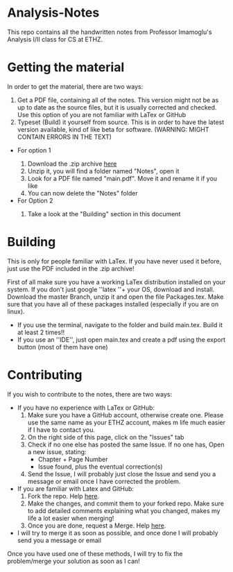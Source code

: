 Analysis-Notes
==============
This repo contains all the handwritten notes from Professor Imamoglu's Analysis I/II class for CS at ETHZ. 

Getting the material
====================
In order to get the material, there are two ways:
<ol>
<li>Get a PDF file, containing all of the notes. This version might not be as up to date as the source files, but it is usually corrected and checked. Use this option of you are not familiar with LaTex or GitHub</li>
<li>Typeset (Build) it yourself from source. This is in order to have the latest version available, kind of like beta for software. (WARNING: MIGHT CONTAIN ERRORS IN THE TEXT)</li>
</ol>
<ul>
<li>For option 1</li>
<ol>
<li>Download the .zip archive <a href="https://github.com/pennatil/Analysis-Notes/archive/master.zip">here</a></li>
<li>Unzip it, you will find a folder named "Notes", open it</li>
<li>Look for a PDF file named "main.pdf". Move it and rename it if you like</li>
<li>You can now delete the "Notes" folder</li>
</ol>
<li>For Option 2</li>
<ol><li>Take a look at the "Building" section in this document</li></ol></ul>

Building
========
This is only for people familiar with LaTex. If you have never used it before, just use the PDF included in the .zip archive!

First of all make sure you have a working LaTex distribution installed on your system. If you don't just google ''latex ''+ your OS, download and install. 
Download the master Branch, unzip it and open the file Packages.tex. Make sure that you have all of these packages installed (especially if you are on linux).
<ul>
<li>If you use the terminal, navigate to the folder and build main.tex. Build it at least 2 times!!</li>
<li>If you use an ''IDE'', just open main.tex and create a pdf using the export button (most of them have one)</li>
</ul>

Contributing
============
If you wish to contribute to the notes, there are two ways:
<ul>
<li>If you have no experience with LaTex or GitHub:
<ol>
<li>Make sure you have a GitHub account, otherwise create one. Please use the same name as your ETHZ account, makes m life much easier if I have to contact you.</li>
<li>On the right side of this page, click on the "Issues" tab</li>
<li>Check if no one else has posted the same Issue. If no one has, Open a new issue, stating:
<ul>
<li>Chapter + Page Number</li>
<li>Issue found, plus the eventual correction(s)</li>
</ul>
<li>Send the Issue, I will probably just close the Issue and send you a message or email once I have corrected the problem.
</ol>
<li>If you are familiar with Latex and GitHub:
<ol>
<li>Fork the repo. Help <a href="https://help.github.com/articles/fork-a-repo">here</a>. </li>
<li>Make the changes, and commit them to your forked repo. Make sure to add detailed comments explaining what you changed, makes my life a lot easier when merging!</li>
<li>Once you are done, request a Merge. Help <a href="https://help.github.com/articles/using-pull-requests">here</a>. </li>
</ol>
<li>I will try to merge it as soon as possible, and once done I will probably send you a message or email</li>
</ol>
</ul>
Once you have used one of these methods, I will try to fix the problem/merge your solution as soon as I can!

 

